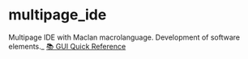 # multipage_ide
Multipage IDE with Maclan macrolanguage. Development of software elements._
[📚 GUI Quick Reference](https://multipage-software.github.io/multipage_books/)

